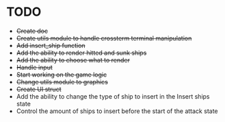# TODO

- <del>Create doc</del>
- <del>Create utils module to handle crossterm terminal manipulation</del>
- <del>Add insert_ship function</del>
- <del>Add the ability to render hitted and sunk ships</del>
- <del>Add the ability to choose what to render</del>
- <del>Handle input</del>
- <del>Start working on the game logic</del>
- <del>Change utils module to graphics</del>
- <del>Create UI struct</del>
- Add the ability to change the type of ship to insert in the Insert ships state
- Control the amount of ships to insert before the start of the attack state
